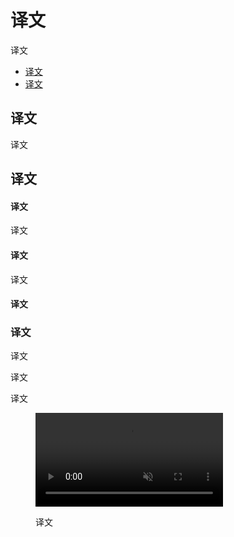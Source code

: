 <div class="article__intro">

[en]: <> (Android navigating between apps)
# 译文

[en]: <> (Navigate directly from one app to another when using common actions.)
译文

<nav>

[en]: <> (Usage)
[en]: <> (Activities, tasks, & intents)
* [译文](#usage)
* [译文](#activities-tasks-intents)

</nav></div><div class="article__body">

[en]: <> (Usage)
<h2 id="usage">译文</h2>

[en]: <> (Apps can create a consistent experience when using common actions by navigating directly from one app to another. For example, to capture a photo, an app may activate the Camera app.)
译文

[en]: <> (Activities, tasks, & intents)
<h2 id="activities-tasks-intents">译文</h2>

[en]: <> (Activities)
#### 译文

[en]: <> (In Android, an activity includes an app’s screen and the actions it makes available to users. An app is a collection of activities that are created and reused from other apps.)
译文

[en]: <> (Tasks)
#### 译文

[en]: <> (A task is the sequence of activities a user follows to accomplish a goal.)
译文

[en]: <> (Intents)
#### 译文

[en]: <> (An intent allows an app to signal it would like another app's assistance in performing an action, such as “Share.” Apps can indicate which intents to respond to through activities.)

[en]: <> (Steps)
### 译文

<div class="mdui-row-sm-2"><div class="mdui-col">

[en]: <> (Launching an app from the Home screen begins a new *task*.)
译文

[en]: <> (This task is extended to include *activities* of navigating through albums and viewing photo details.)
译文

[en]: <> (If the user triggers the Share action, a bottom sheet is revealed with available sharing activities from different apps \(all of which have been registered to handle the Share *intent*\).)
译文

</div><div class="mdui-col"><figure><video controls loop muted preload="metadata" class="mdui-video-fluid"><source data-src="{assets_path}/platform-guidance/android-navigating-between-apps/androidonly-navigatingbetweenapps.mp4" src="{assets_path}/platform-guidance/android-navigating-between-apps/androidonly-navigatingbetweenapps.mp4" type="video/mp4"></video><figcaption>

[en]: <> (A bottom sheet displays available sharing activities from different apps.)
译文

</figcaption></figure></div></div></div>
